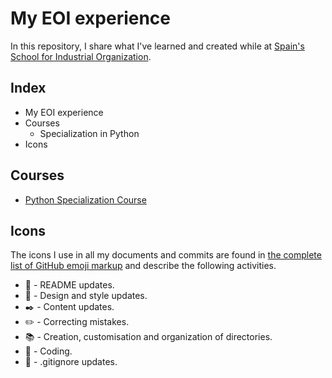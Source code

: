 # My EOI experience
In this repository, I share what I've learned and created while at [Spain's School for Industrial Organization](https://www.eoi.es/es).

## Index
- My EOI experience
- Courses
    - Specialization in Python
- Icons

## Courses
- [Python Specialization Course](https://github.com/jsrq/my-eoi/tree/master/py-spec-course)

## Icons
The icons I use in all my documents and commits are found in [the complete list of GitHub emoji markup](https://gist.github.com/rxaviers/7360908) and describe the following activities.

- :notebook: - README updates.
- :art: - Design and style updates.
- :black_nib: - Content updates. 
- :pencil2: - Correcting mistakes.
- :books: - Creation, customisation and organization of directories.
- :speech_balloon: - Coding.
- :no_entry_sign: - .gitignore updates.
